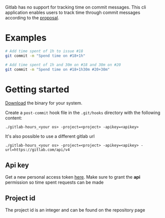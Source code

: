 Gitlab has no support for tracking time on commit messages. This cli application enables users to track time through commit messages according to the [proposal](https://gitlab.com/gitlab-org/gitlab/-/issues/16543#note_259395262).

# Examples

```bash
# Add time spent of 1h to issue #18
git commit -m "Spend time on #18+1h"

# Add time spent of 1h and 30m on #18 and 30m on #20
git commit -m "Spend time on #18+1h30m #20+30m"
```

# Getting started
[Download](https://github.com/TFarla/gitlab-spent-time/releases) the binary for your system.

Create a `post-commit` hook file in the `.git/hooks` directory with the following content:

```
./gitlab-hours_<your os> -project=<project> -apikey=<apikey>
```

It's also possible to use a different gitlab url
```
./gitlab-hours_<your os> -project=<project> -apikey=<apikey> -url=https://gitlab.com/api/v4
```

## Api key
Get a new personal access token [here](https://gitlab.com/-/profile/personal_access_tokens).
Make sure to grant the **api** permission so time spent requests can be made

## Project id
The project id is an integer and can be found on the repository page